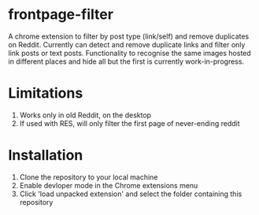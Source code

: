 # frontpage-filter

A chrome extension to filter by post type (link/self) and remove duplicates on Reddit. Currently can detect and remove duplicate links and filter only link posts or text posts. Functionality to recognise the same images hosted in different places and hide all but the first is currently work-in-progress. 

# Limitations

1. Works only in old Reddit, on the desktop
2. If used with RES, will only filter the first page of never-ending reddit

# Installation

1. Clone the repository to your local machine
2. Enable devloper mode in the Chrome extensions menu
3. Click 'load unpacked extension' and select the folder containing this repository
